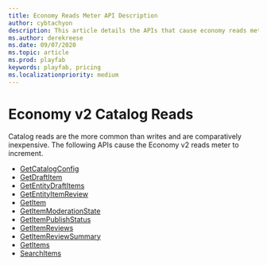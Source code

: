 ```yaml
---
title: Economy Reads Meter API Description
author: cybtachyon
description: This article details the APIs that cause economy reads meter to increment.
ms.author: derekreese
ms.date: 09/07/2020
ms.topic: article
ms.prod: playfab
keywords: playfab, pricing
ms.localizationpriority: medium
---
```


# Economy v2 Catalog Reads

Catalog reads are the more common than writes and are comparatively inexpensive.
The following APIs cause the Economy v2 reads meter to increment.

- [GetCatalogConfig](/rest/api/playfab/economy/catalog/get-catalog-config)
- [GetDraftItem](/rest/api/playfab/economy/catalog/get-draft-item)
- [GetEntityDraftItems](/rest/api/playfab/economy/catalog/get-entity-draft-items)
- [GetEntityItemReview](/rest/api/playfab/economy/catalog/get-entity-item-review)
- [GetItem](/rest/api/playfab/economy/catalog/get-item)
- [GetItemModerationState](/rest/api/playfab/economy/catalog/get-item-moderation-state)
- [GetItemPublishStatus](/rest/api/playfab/economy/catalog/get-item-publish-status)
- [GetItemReviews](/rest/api/playfab/economy/catalog/get-item-reviews)
- [GetItemReviewSummary](/rest/api/playfab/economy/catalog/get-item-review-summary)
- [GetItems](/rest/api/playfab/economy/catalog/get-items)
- [SearchItems](/rest/api/playfab/economy/catalog/search-items)
